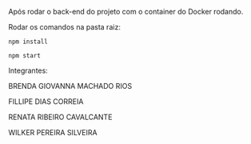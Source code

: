 Após rodar o back-end do projeto com o container do Docker rodando.

Rodar os comandos na pasta raiz:

```
npm install

npm start
````

Integrantes:

BRENDA GIOVANNA MACHADO RIOS

FILLIPE DIAS CORREIA

RENATA RIBEIRO CAVALCANTE

WILKER PEREIRA SILVEIRA
